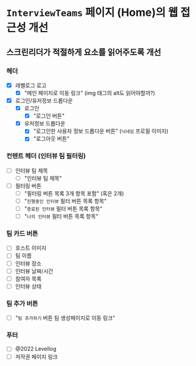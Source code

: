 # `InterviewTeams` 페이지 (Home)의 웹 접근성 개선

## 스크린리더가 적절하게 요소를 읽어주도록 개선

### 헤더

- [x] 레벨로그 로고
  - [x] "메인 페이지로 이동 링크" (img 태그의 alt도 읽어야할까?)
- [x] 로그인/유저정보 드롭다운
  - [x] 로그인
    - [x] "로그인 버튼"
  - [x] 유저정보 드롭다운
    - [x] "로그인한 사용자 정보 드롭다운 버튼" (`닉네임` 프로필 이미지)
    - [x] "로그아웃 버튼"

### 컨텐트 헤더 (인터뷰 팀 필터링)

- [ ] 인터뷰 팀 제목
  - [ ] "인터뷰 팀 제목"
- [ ] 필터링 버튼
  - [ ] "필터링 버튼 목록 3개 항목 포함" (혹은 2개)
  - [ ] "`진행중인 인터뷰` 필터 버튼 목록 항목"
  - [ ] "`종료된 인터뷰` 필터 버튼 목록 항목"
  - [ ] "`나의 인터뷰` 필터 버튼 목록 항목"

### 팀 카드 버튼

- [ ] 호스트 이미지
- [ ] 팀 이름
- [ ] 인터뷰 장소
- [ ] 인터뷰 날짜/시간
- [ ] 참여자 목록
- [ ] 인터뷰 상태

### 팀 추가 버튼

- [ ] "`팀 추가하기` 버튼 팀 생성페이지로 이동 링크"

### 푸터

- [ ] @2022 Levellog
- [ ] 저작권 페이지 링크
